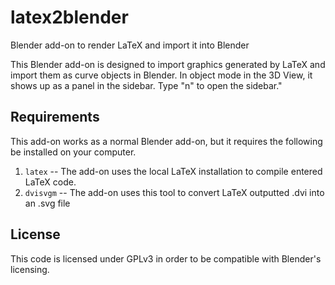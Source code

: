 # latex2blender
Blender add-on to render LaTeX and import it into Blender

This Blender add-on is designed to import graphics generated by LaTeX and import them as curve objects in Blender. In object mode in the 3D View, it shows up as a panel in the sidebar. Type "n" to open the sidebar."

## Requirements

This add-on works as a normal Blender add-on, but it requires the following be installed on your computer.

1. `latex` -- The add-on uses the local LaTeX installation to compile entered LaTeX code.
1. `dvisvgm` -- The add-on uses this tool to convert LaTeX outputted .dvi into an .svg file

## License

This code is licensed under GPLv3 in order to be compatible with Blender's licensing. 
